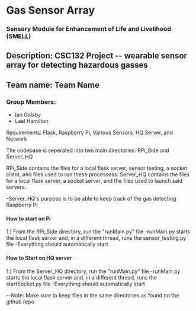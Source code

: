 # Gas Sensor Array

### Sensory Module for Enhancement of Life and Livelihood (SMELL)

## Description: CSC132 Project -- wearable sensor array for detecting hazardous gasses

## Team name: Team Name

### Group Members:
- Ian Golsby
- Lael Hamilton

Requirements: Flask, Raspberry Pi, Various Sensors, HQ Server, and Network


The codebase is seperated into two main directories:
  RPi_Side and Server_HQ
  

RPi_Side contains the files for a local flask server, sensor testing, a socket client, and files used to run these processess.
Server_HQ contains the files for a local flask server, a socket server, and the files used to launch said servers.

  -Server_HQ's purpose is to be able to keep track of the gas detecting Raspberry Pi
  
  
#### How to start on Pi
1.) From the RPi_Side directory, run the "runMain.py" file
  -runMain.py starts the local flask server and, in a different thread, runs the sensor_testing.py file
  -Everything should automatically start
  
#### How to Start on HQ server
1.) From the Server_HQ directory, run the "runMain.py" file
  -runMain.py starts the local flask server and, in a different thread, runs the startSocket.py file
  -Everything should automatically start

--Note: Make sure to keep files in the same directories as found on the github repo 
